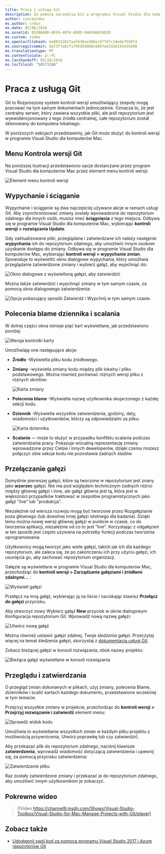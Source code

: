 ```yaml
---
title: Praca z usługą Git
description: Za pomocą narzędzia Git w programie Visual Studio dla komputerów Mac.
author: conceptdev
ms.author: crdun
ms.date: 05/06/2018
ms.assetid: 852B6A9D-AEFA-4EF4-A5DD-94A506019D20
ms.custom: video
ms.openlocfilehash: ba98312617aaf636ee388ec97f47c14ede75507d
ms.sourcegitcommit: da73f7a0cf1795d5d400c0897ae3326191435dd0
ms.translationtype: MT
ms.contentlocale: pl-PL
ms.lasthandoff: 03/28/2019
ms.locfileid: "58573106"
---
```

# <a name="working-with-git"></a>Praca z usługą Git

Git to Rozproszony system kontroli wersji umożliwiający zespoły mogą pracować na tym samym dokumentach jednocześnie. Oznacza to, że jest centralny serwer, który zawiera wszystkie pliki, ale jeśli repozytorium jest wyewidencjonowany z tego źródła centralnej, całe repozytorium został sklonowany do komputera lokalnego.

W poniższych sekcjach przedstawimy, jak Git może służyć do kontroli wersji w programie Visual Studio dla komputerów Mac.

## <a name="git-version-control-menu"></a>Menu Kontrola wersji Git

Na poniższej ilustracji przedstawiono opcje dostarczane przez program Visual Studio dla komputerów Mac przez element menu kontroli wersji:

![Element menu kontroli wersji](media/version-control-gitVersionControlMenu.png)

## <a name="push-and-pull"></a>Wypychanie i ściąganie

Wypychanie i ściąganie są dwa najczęściej używane akcje w ramach usługi Git. Aby zsynchronizować zmiany zostały wprowadzone do repozytorium zdalnego dla innych osób, musisz mieć **ściągnięcia** z tego miejsca. Odbywa się w programie Visual Studio dla komputerów Mac, wybierając **kontroli wersji > rozwiązania Update**.

Gdy zaktualizowane pliki, przeglądane i zatwierdzane ich należy następnie **wypychania** ich do repozytorium zdalnego, aby umożliwić innym osobom uzyskanie dostępu do zmiany. Odbywa się w programie Visual Studio dla komputerów Mac, wybierając **kontroli wersji > wypychanie zmian**. Spowoduje to wyświetlić okno dialogowe wypychania, który umożliwia przeglądanie zatwierdzone zmiany i wybierz gałąź, aby wypchnąć do:

![Okno dialogowe z wyświetloną gałęzi, aby zatwierdzić](media/version-control-gitPush.png)

Można także zatwierdzić i wypchnąć zmiany w tym samym czasie, za pomocą okna dialogowego zatwierdzenia:

![Opcja pokazujący sposób Zatwierdź i Wypchnij w tym samym czasie.](media/version-control-commitPush.png)

## <a name="blame-log-and-merge"></a>Polecenia blame dziennika i scalania

W dolnej części okna istnieje pięć kart wyświetlane, jak przedstawiono poniżej:

![Wersja kontrolki karty](media/version-control-gitTabs.png)

Umożliwiają one następujące akcje:

* **Źródło** -Wyświetla pliku kodu źródłowego.
* **Zmiany** -wyświetla zmiany kodu między plik lokalny i pliku podstawowego. Można również porównać różnych wersji pliku z różnych skrótów:

    ![Karta zmiany](media/version-control-gitChange.png)

* **Polecenia blame** -Wyświetla nazwę użytkownika skojarzonego z każdej sekcji kodu.
* **Dziennik** -Wyświetla wszystkie zatwierdzenia, godziny, daty, wiadomości i użytkowników, którzy są odpowiedzialni za pliku:

    ![Karta dziennika](media/version-control-gitLog.png)

* **Scalanie** — może to służyć w przypadku konfliktu scalania podczas zatwierdzania pracy. Pokazuje wizualną reprezentację zmiany wprowadzone przez Ciebie i innych deweloperów, dzięki czemu możesz połączyć obie sekcje kodu nie pozostawia żadnych śladów.

## <a name="switching-branches"></a>Przełączanie gałęzi

Domyślnie pierwszej gałęzi, które są tworzone w repozytorium jest znany jako **wzorzec** gałęzi. Nie ma pod względem technicznym żadnych różnic między głównej gałęzi i inne, ale gałąź główna jest tą, która jest w większości przypadków traktować w zespołów programistycznych jako gałąź "live" lub "produkcja".

Niezależnie od wiersza rozwoju mogą być tworzone przez Rozgałęzianie poza głównego (lub dowolnej innej gałęzi istotnego dla badania). Dzięki temu można nowej wersji głównej gałęzi w punkcie w czasie, co do tworzenia aplikacji, niezależnie od co to jest "live". Korzystając z odgałęzień w ten sposób jest często używana na potrzeby funkcji podczas tworzenia oprogramowania

Użytkownicy mogą tworzyć jako wiele gałęzi, takich jak ich dla każdego repozytorium, ale zaleca się, że po zakończeniu ich przy użyciu gałęzi, ich usunięcia go, aby zachować repozytorium organizacji.

Gałęzie są wyświetlane w programie Visual Studio dla komputerów Mac, przechodząc do **kontroli wersji > Zarządzanie gałęziami i źródłami zdalnymi...** :

![Wyświetl gałęzi](media/version-control-gitBranch2.png)

Przełącz na inną gałąź, wybierając ją na liście i naciskając klawisz **Przełącz do gałęzi** przycisku.

Aby utworzyć nowy Wybierz gałąź **New** przycisk w oknie dialogowym Konfiguracja repozytorium Git. Wprowadź nową nazwę gałęzi:

![Utwórz nową gałąź](media/version-control-gitBranch.png)

Można również ustawić gałęzi zdalnej, Twoje _śledzenia_ gałęzi. Przeczytaj więcej na temat śledzenia gałęzi, skorzystaj z [dokumentacja usługi Git](https://git-scm.com/book/en/v2/Git-Branching-Remote-Branches#Tracking-Branches).

Zobacz bieżącej gałęzi w konsoli rozwiązania, obok nazwy projektu:

 ![Bieżąca gałąź wyświetlane w konsoli rozwiązania](media/version-control-gitBranchName.png)

## <a name="reviewing-and-committing"></a>Przeglądu i zatwierdzania

O przegląd zmian dokonanych w plikach, użyj zmiany, polecenia Blame, dzienników i scalić kartach każdego dokumentu, przedstawione wcześniej w tym temacie.

Przejrzyj wszystkie zmiany w projekcie, przechodząc do **kontroli wersji > Przejrzyj rozwiązanie i zatwierdź** element menu:

![Sprawdź widok kodu](media/version-control-gitReviewCommit.png)

Umożliwia to wyświetlanie wszystkich zmian w każdym pliku projektu z możliwością przywrócenia, Utwórz poprawkę lub czy zatwierdzić.

Aby przekazać plik do repozytorium zdalnego, naciśnij klawisze **zatwierdzenia**, wprowadź wiadomość dotyczącą zatwierdzenia i upewnij się, za pomocą przycisku zatwierdzenia:

![Zatwierdzanie pliku](media/version-control-gitCommit.png)

Raz zostały zatwierdzone zmiany i przekazać je do repozytorium zdalnego, aby umożliwić innym użytkownikom je zobaczyć.

## <a name="related-video"></a>Pokrewne wideo

> [!Video https://channel9.msdn.com/Shows/Visual-Studio-Toolbox/Visual-Studio-for-Mac-Manage-Projects-with-Git/player]

## <a name="see-also"></a>Zobacz także

* [Udostępnij swój kod za pomocą programu Visual Studio 2017 i Azure repozytoriów Git](/azure/devops/repos/git/share-your-code-in-git-vs-2017)